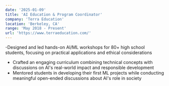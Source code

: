 ```yaml
---
date: '2025-01-09'
title: 'AI Education & Program Coordinator'
company: 'Terra Education'
location: 'Berkeley, CA'
range: 'May 2018 - Present'
url: 'https://www.terraeducation.com/'
---
```


-Designed and led hands-on AI/ML workshops for 80+ high school students, focusing on practical applications and ethical considerations

- Crafted an engaging curriculum combining technical concepts with discussions on AI's real-world impact and responsible development
- Mentored students in developing their first ML projects while conducting meaningful open-ended discussions about AI's role in society
